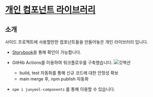 # [개인 컴포넌트 라이브러리](https://junyeol-components.vercel.app/)

## 소개

사이드 프로젝트에 사용할만한 컴포넌트들을 만들어놓은 개인 라이브러리 입니다.

- [Storybook](https://junyeol-components.vercel.app/?path=/docs/junyeol-s-component-libarary--docs)을 통해 확인이 가능합니다.

- GitHib Actions를 이용하여 워크플로우를 구축했습니다.
  ![깃액션](https://www.datocms-assets.com/107137/1703219367-githubactions.png?w=900)

  - build, test 자동화를 통해 신규 코드에 대한 안정성 확보
  - main merge 후, npm publish 자동화

- `npm i junyeol-components` 를 통해 이용할 수 있습니다.
